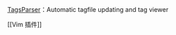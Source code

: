


[TagsParser](https://www.vim.org/scripts/script.php?script_id=1535)：Automatic tagfile updating and tag viewer

[[Vim 插件]]






